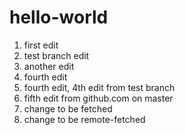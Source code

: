 # hello-world

1. first edit
2. test branch edit
3. another edit
4. fourth edit
4. fourth edit, 4th edit from test branch
5. fifth edit from github.com on master
6. change to be fetched
7. change to be remote-fetched
